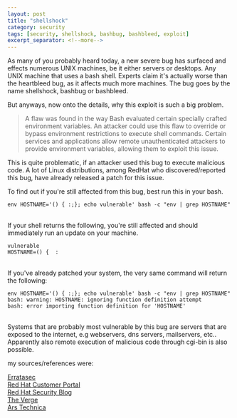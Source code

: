 ```yaml
---
layout: post
title: "shellshock"
category: security
tags: [security, shellshock, bashbug, bashbleed, exploit]
excerpt_separator: <!--more-->
---
```


As many of you probably heard today, a new severe bug has surfaced and effects numerous UNIX machines, be it either servers or desktops. Any UNIX machine that uses a bash shell. Experts claim it's actually worse than the heartbleed bug, as it affects much more machines.
The bug goes by the name shellshock, bashbug or bashbleed.

<!--more-->

But anyways, now onto the details, why this exploit is such a big problem.

> A flaw was found in the way Bash evaluated certain specially crafted environment variables. An attacker could use this flaw to override or bypass environment restrictions to execute shell commands. Certain services and applications allow remote unauthenticated attackers to provide environment variables, allowing them to exploit this issue.

This is quite problematic, if an attacker used this bug to execute malicious code.
A lot of Linux distributions, among RedHat who discovered/reported this bug, have already released a patch for this issue.

To find out if you're still affected from this bug, best run this in your bash.

    env HOSTNAME='() { :;}; echo vulnerable' bash -c "env | grep HOSTNAME"

<br>
If your shell returns the following, you're still affected and should immediately run an update on your machine.

    vulnerable 
    HOSTNAME=() {  :

<br>
If you've already patched your system, the very same command will return the following:

    env HOSTNAME='() { :;}; echo vulnerable' bash -c "env | grep HOSTNAME"
    bash: warning: HOSTNAME: ignoring function definition attempt
    bash: error importing function definition for 'HOSTNAME'

<br>
Systems that are probably most vulnerable by this bug are servers that are exposed to the internet, e.g webservers, dns servers, mailservers, etc..
Apparently also remote execution of malicious code through cgi-bin is also possible.

my sources/references were:

[Erratasec](http://blog.erratasec.com/2014/09/bash-bug-as-big-as-heartbleed.html#.VCRe0a1QphF)
<br />
[Red Hat Customer Portal](https://rhn.redhat.com/errata/RHSA-2014-1293.html)
<br />
[Red Hat Security Blog](https://securityblog.redhat.com/2014/09/24/bash-specially-crafted-environment-variables-code-injection-attack/)
<br />
[The Verge](http://www.theverge.com/2014/9/24/6840697/worse-than-heartbleed-todays-bash-bug-could-be-breaking-security-for) 
<br />
[Ars Technica](http://arstechnica.com/security/2014/09/bug-in-bash-shell-creates-big-security-hole-on-anything-with-nix-in-it/)
